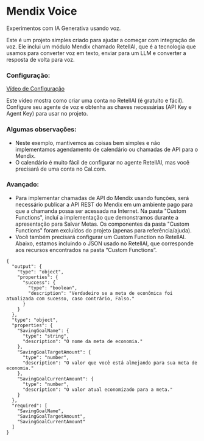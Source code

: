 # Mendix Voice

Experimentos com IA Generativa usando voz.

Este é um projeto simples criado para ajudar a começar com integração de voz. Ele inclui um módulo Mendix chamado RetellAI, que é a tecnologia que usamos para converter voz em texto, enviar para um LLM e converter a resposta de volta para voz.

### Configuração:
[Vídeo de Configuração](https://www.youtube.com/watch?v=YG79zEUgFPA)

Este vídeo mostra como criar uma conta no RetellAI (é gratuito e fácil). Configure seu agente de voz e obtenha as chaves necessárias (API Key e Agent Key) para usar no projeto.

### Algumas observações:
- Neste exemplo, mantivemos as coisas bem simples e não implementamos agendamento de calendário ou chamadas de API para o Mendix.
- O calendário é muito fácil de configurar no agente RetellAI, mas você precisará de uma conta no Cal.com.


### Avançado:
- Para implementar chamadas de API do Mendix usando funções, será necessário publicar a API REST do Mendix em um ambiente pago para que a chamanda possa ser acessada na Internet. Na pasta "Custom Functions", incluí a implementação que demonstramos durante a apresentação para Salvar Metas. Os componentes da pasta "Custom Functions" foram excluídos do projeto (apenas para referência/ajuda).
- Você também precisará configurar um Custom Function no RetellAI. Abaixo, estamos incluindo o JSON usado no RetellAI, que corresponde aos recursos encontrados na pasta “Custom Functions”.

```
{
  "output": {
    "type": "object",
    "properties": {
      "success": {
        "type": "boolean",
        "description": "Verdadeiro se a meta de econômica foi atualizada com sucesso, caso contrário, Falso."
      }
    }
  },
  "type": "object",
  "properties": {
    "SavingGoalName": {
      "type": "string",
      "description": "O nome da meta de economia."
    },
    "SavingGoalTargetAmount": {
      "type": "number",
      "description": "O valor que você está almejando para sua meta de economia."
    },
    "SavingGoalCurrentAmount": {
      "type": "number",
      "description": "O valor atual economizado para a meta."
    }
  },
  "required": [
    "SavingGoalName",
    "SavingGoalTargetAmount",
    "SavingGoalCurrentAmount"
  ]
}
```

